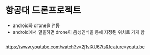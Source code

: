# 항공대 드론프로젝트
- android와 drone을 연동
- android에서 말을하면 drone이 음성인식을 통해 지정된 위치로 가게 함

## 
https://www.youtube.com/watch?v=2j1vlXU67ts&feature=youtu.be
